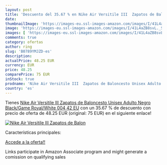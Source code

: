 ```yaml
---
layout: post
title: 'Descuento del 35.67 % en Nike Air Versitile III  Zapatos de Balon'
date: 
thumbnailImage: 'https://images-eu.ssl-images-amazon.com/images/I/41L4aZB8svL._SL200_.jpg'
image: 'https://images-eu.ssl-images-amazon.com/images/I/41L4aZB8svL._SL200_.jpg'
images: [ 'https://images-eu.ssl-images-amazon.com/images/I/41L4aZB8svL._SL200_.jpg' ]
comments: true
category: ofertas
author: ring
slug: 'B0789YMJZD-es'
description:
actualPrice: 48.25 EUR
currency: EUR
price: 48.25
comparePrice: 75 EUR
inStock: true
prodname: 'Nike Air Versitile III  Zapatos de Baloncesto Unisex Adulto  Negro  Black/Game Royal/White 004   42 EU'
country: 'es'
---
```


Tienes [Nike Air Versitile III  Zapatos de Baloncesto Unisex Adulto  Negro  Black/Game Royal/White 004   42 EU](https://www.amazon.es/dp/B0789YMJZD/?tag=tolees-21) con un 35.67 % de descuento con precio de oferta de 48.25 EUR (original: 75 EUR) en el siguiente enlace!

[![Nike Air Versitile III  Zapatos de Balon](https://images-eu.ssl-images-amazon.com/images/I/41L4aZB8svL._SL200_.jpg)](https://www.amazon.es/dp/B0789YMJZD/?tag=tolees-21)

Características principales:


[Accede a la oferta!!](https://www.amazon.es/dp/B0789YMJZD/?tag=tolees-21)

Links participate in Amazon Associate program and might generate a comission on qualifying sales


